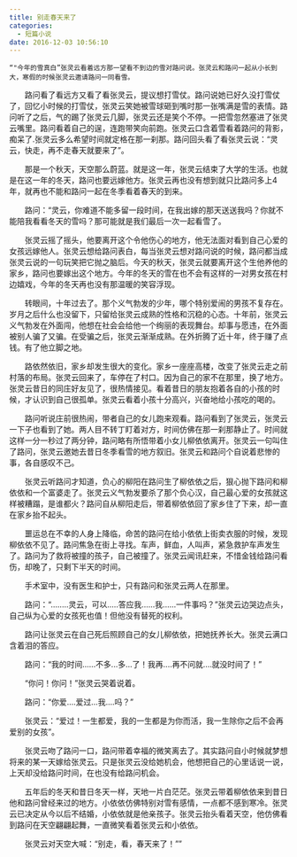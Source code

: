 ```yaml
---
title: 别走春天来了
categories:
  - 短篇小说
date: 2016-12-03 10:56:10
---
```

    “"今年的雪真白”张灵云看着远方那一望看不到边的雪对路问说。张灵云和路问一起从小长到大，寒假的时候张灵云邀请路问一同看雪。

　　路问看了看远方又看了看张灵云，提议想打雪仗。路问说她已好久没打雪仗了，回忆小时候的打雪仗，张灵云笑她被雪球砸到嘴时那一张嘴满是雪的表情。路问听了之后，气的踢了张灵云几脚，张灵云还是笑个不停。一把雪忽然塞进了张灵云嘴里。路问看着自己的逞，连跑带笑向前跑。张灵云口含着雪看着路问的背影，痴呆了.张灵云多么希望时间就定格在那一刹那。路问回头看了看张灵云说：“灵云，快走，再不走春天就要来了”。

　　那是一个秋天，天空那么蔚蓝。就是这一年，张灵云结束了大学的生活。也就是在这一年的冬天，路问也要远嫁他方。张灵云再也没有想到就只比路问多上4年，就再也不能和路问一起在冬季看着春天的到来。

　　路问：“灵云，你难道不能多留一段时间，在我出嫁的那天送送我吗？你就不能陪我看看冬天的雪吗？那可能就是我们最后一次一起看雪了。

　　张灵云摇了摇头，他要离开这个令他伤心的地方，他无法面对看到自己心爱的女孩远嫁他人。张灵云想给路问表白，每当张灵云想对路问说的时候，路问都当成张灵云说的一句玩笑把它抛之脑后。今天的秋天，张灵云就要离开这个生他养他的家乡，路问也要嫁出这个地方。今年的冬天的雪在也不会有这样的一对男女孩在村边嬉戏，今年的冬天再也没有那温暖的笑容浮现。

　　转眼间，十年过去了。那个义气勃发的少年，哪个特别爱闹的男孩不复存在。岁月之后什么也没留下，只留给张灵云成熟的性格和沉稳的心态。十年前，张灵云义气勃发在外面闯，他想在社会会给他一个绚丽的表现舞台。却事与愿违，在外面被别人骗了又骗。在受骗之后，张灵云渐渐成熟。在外折腾了近十年，终于赚了点钱。有了他立脚之地。

　　路依然依旧，家乡却发生很大的变化。家乡一座座高楼，改变了张灵云走之前村落的布局。张灵云回来了，车停在了村口。因为自己的家不在那里，换了地方。张灵云昔日的同庄好友见了，很热情接见。看着昔日的朋友抱着各自的小孩的时候，才认识到自己很孤单。张灵云看着小孩十分高兴，兴奋地给小孩吃的喝的。

　　路问听说庄前很热闹，带者自己的女儿跑来观看。路问看到了张灵云，张灵云一下子也看到了她。两人目不转丁盯着对方，时间仿佛在那一刹那静止了。时间就这样一分一秒过了两分钟，路问略有所悟带着小女儿柳依依离开。张灵云一句叫住了路问，张灵云邀她去昔日冬季看雪的地方叙旧。张灵云和路问个自说着悲惨的事，各自感叹不己。

　　张灵云听路问才知道，负心的柳阳在路问生了柳依依之后，狠心抛下路问和柳依依和一个富婆走了。张灵云义气勃发要杀了那个负心汉，自己最心爱的女孩就这样被糟蹋，是谁都火？路问自从柳阳走后，带着柳依依回了家乡住了下来，却一直在家乡抬不起头。

　　噩运总在不幸的人身上降临，命苦的路问在给小依依上街卖衣服的时候，发现柳依依不见了。路问焦急在街上寻找。车声，鲜血，人叫声，紧急救护车声发生了。路问为了救将被撞的孩子，自己被撞了。张灵云闻讯赶来，不惜金钱给路问看伤，却晚了，只剩下半天的时间。

　　手术室中，没有医生和护士，只有路问和张灵云两人在那里。

　　路问：“........灵云，可以.....答应我......我......一件事吗？”张灵云边哭边点头，自己纵为心爱的女孩死也值！但他没有替死的权利。

　　路问让张灵云在自己死后照顾自己的女儿柳依依，把她抚养长大。张灵云满口含着泪的答应。

　　路问：“我的时间......不多...多...了！我再....再不问就....就没时间了！”

　　“你问！你问！”张灵云哭着说着。

　　路问：“你爱....爱过...我....吗？”

　　张灵云：“爱过！一生都爱，我的一生都是为你而活，我一生除你之后不会再爱别的女孩”。

　　张灵云吻了路问一口，路问带着幸福的微笑离去了。其实路问自小时候就梦想将来的某一天嫁给张灵云。只是张灵云没给她机会，他想把自己的心里话说一说，上天却没给路问时间，在也没有给路问机会。

　　五年后的冬天和昔日冬天一样，天地一片白茫茫。张灵云带着柳依依来到昔日他和路问曾经来过的地方。小依依仿佛特别对雪有感情，一点都不感到寒冷。张灵云已决定从今以后不结婚，小依依就是他亲孩子。张灵云抬头看着天空，他仿佛看到路问在天空翩翩起舞，一直微笑看着张灵云和小依依。

　　张灵云对天空大喊：“别走，看，春天来了！””
